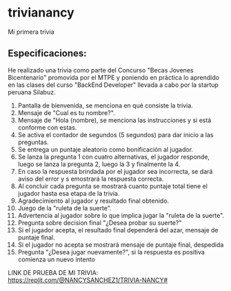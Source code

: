 # trivianancy
Mi primera trivia

## Especificaciones:
He realizado una trivia como parte del Concurso "Becas Jovenes Bicentenario" promovida por el MTPE y poniendo en práctica lo aprendido en las clases del curso "BackEnd Developer" llevada a cabo por la startup peruana Silabuz.

1) Pantalla de bienvenida, se menciona en qué consiste la trivia.
2) Mensaje de "Cual es tu nombre?".
3) Mensaje de "Hola (nombre), se menciona las instrucciones y si está conforme con estas.
4) Se activa el contador de segundos (5 segundos) para dar inicio a las preguntas.
5) Se entrega un puntaje aleatorio como bonificación al jugador.
6) Se lanza la pregunta 1 con cuatro alternativas, el jugador responde, luego se lanza la pregunta 2, luego la 3 y finalmente la 4.
7) En caso la respuesta brindada por el jugador sea incorrecta, se dará aviso del error y s emostrará la respuesta correcta.
8) Al concluir cada pregunta se mostrará cuanto puntaje total tiene el jugador hasta esa etapa de la trivia.
9) Agradecimiento al jugador y resultado final obtenido.
10) Juego de la "ruleta de la suerte".
11) Advertencia al jugador sobre lo que implica jugar la "ruleta de la suerte".
12) Pregunta sobre decision final "¿Desea probar su suerte?"
13) Si el jugador acepta, el resultado final dependerá del azar, mensaje de puntaje final.
14) Si el jugador no acepta se mostrará mensaje de puntaje final, despedida
15) Pregunta "¿Desea jugar nuevamente?", si la respuesta es positiva comienza un nuevo intento

LINK DE PRUEBA DE MI TRIVIA: https://replit.com/@NANCYSANCHEZ1/TRIVIA-NANCY#
